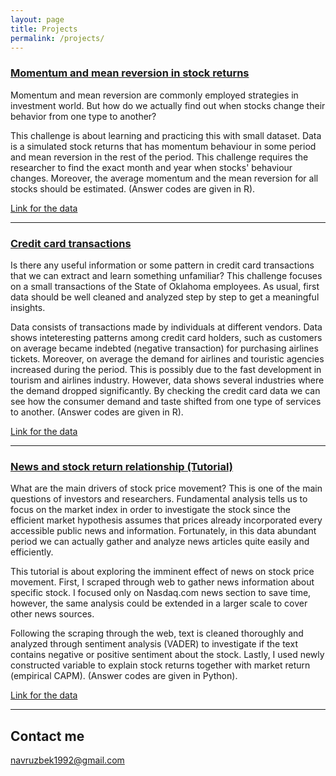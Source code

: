 ```yaml
---
layout: page
title: Projects
permalink: /projects/
---
```


### [Momentum and mean reversion in stock returns](/projects/project1.nb.html) 

Momentum and mean reversion are commonly employed strategies in investment world. But how do we actually find out when stocks change their behavior from one type to another?

This challenge is about learning and practicing this with small dataset. Data is a simulated stock returns that has momentum behaviour in some period and mean reversion in the rest of the period. This challenge requires the researcher to find the exact month and year when stocks' behaviour changes. Moreover, the average momentum and the mean reversion for all stocks should be estimated. (Answer codes are given in R).

[Link for the data](https://navruzbek1992.github.io/stock-return-analysis/returns_20181228.csv)

***

### [Credit card transactions](/projects/project2.nb.html) 

Is there any useful information or some pattern in credit card transactions that we can extract and learn something unfamiliar? This challenge focuses on a small transactions of the State of Oklahoma employees. As usual, first data should be well cleaned and analyzed step by step to get a meaningful insights.

Data consists of transactions made by individuals at different vendors. Data shows inteteresting patterns among credit card holders, such as customers on average became indebted (negative transaction) for purchasing airlines tickets. Moreover, on average the demand for airlines and touristic agencies increased during the period. This is possibly due to the fast development in tourism and airlines industry. However, data shows several industries where the demand dropped significantly. By checking the credit card data we can see how the consumer demand and taste shifted from one type of services to another. (Answer codes are given in R).

[Link for the data](https://navruzbek1992.github.io/stock-return-analysis/res_purchase_2014.csv)

***

### [News and stock return relationship (Tutorial)](/projects/news_and_boeing_stocks.html)

What are the main drivers of stock price movement? This is one of the main questions of investors and researchers. Fundamental analysis tells us to focus on the market index in order to investigate the stock since the efficient market hypothesis assumes that prices already incorporated every accessible public news and information. Fortunately, in this data abundant period we can actually gather and analyze news articles quite easily and efficiently. 

This tutorial is about exploring the imminent effect of news on stock price movement. First, I scraped through web to gather news information about specific stock. I focused only on Nasdaq.com news section to save time, however, the same analysis could be extended in a larger scale to cover other news sources.

Following the scraping through the web, text is cleaned thoroughly and analyzed through sentiment analysis (VADER) to investigate if the text contains negative or positive sentiment about the stock. Lastly, I used newly constructed variable to explain stock returns together with market return (empirical CAPM). (Answer codes are given in Python).

[Link for the data](https://navruzbek1992.github.io/stock-return-analysis/project3.zip)

***


## Contact me

[navruzbek1992@gmail.com](mailto:navruzbek1992@gmail.com)

